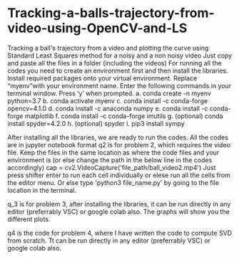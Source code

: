 # Tracking-a-balls-trajectory-from-video-using-OpenCV-and-LS
Tracking a ball's trajectory from a video and plotting the curve using Standard Least Squares method for a noisy and a non noisy video
Just copy and paste all the files in a folder (including the videos)
For running all the codes you need to create an environment first and then install the libraries. 
Install required packages onto your virtual environment. Replace “myenv”with your environment name. 
Enter the following commands in your terminal window. Press ‘y’ when prompted. 
a. conda create -n myenv python=3.7
b. conda activate myenv
c. conda install -c conda-forge opencv=4.1.0
d. conda install -c anaconda numpy
e. conda install -c conda-forge matplotlib
f. conda install -c conda-forge imutils
g. (optional) conda install spyder=4.2.0
h. (optional) spyder
i. pip3 install sympy 

After installing all the libraries, we are ready to run the codes. All the codes are in jupyter notebook format
q2 is for problem 2, which requires the video file. Keep the files in the same location as where the code files and your environment is (or else change the path in the below line in the codes accordingly)
cap = cv2.VideoCapture('file_path/ball_video2.mp4')
Just press shifter enter to run each cell individually or elese run all the cells from the editor menu. Or else type 'python3 file_name.py' by going to the file location in the terminal.

q_3 is for problem 3, after installing the libraries, it can be run directly in any editor (preferrably VSC) or google colab also. The graphs will show you the different plots.

q4 is the code for problem 4, where I have written the code to compute SVD from scratch. Tt can be run directly in any editor (preferrably VSC) or google colab also.
